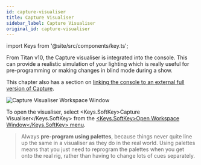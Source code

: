 ```yaml
---
id: capture-visualiser
title: Capture Visualiser
sidebar_label: Capture Visualiser
original_id: capture-visualiser
---
```


import Keys from '@site/src/components/key.ts';

From Titan v10, the Capture visualiser is integrated into the console.
This can provide a realistic simulation of your lighting which is really
useful for pre-programming or making changes in blind mode during a
show.

This chapter also has a section on [linking the console to an external
full version of Capture](capture-visualiser/linking-the-console-to-stand-alone-capture.md).

![Capture Visualiser Workspace Window](/docs/images/Capture-Visualiser-Workspace-Window.png)

To open the visualiser, select <Keys.SoftKey>Capture Visualiser</Keys.SoftKey> from the [<Keys.SoftKey>Open
Workspace Window</Keys.SoftKey> menu](titan-basics/workspace-windows.md#shortcuts-to-open-workspace-windows).

> Always <strong>pre-program using palettes</strong>, because things never quite line up the same in a visualiser as they do in the real world. Using palettes means that you just need to reprogram the palettes when you get onto the real rig, rather than having to change lots of cues separately.
